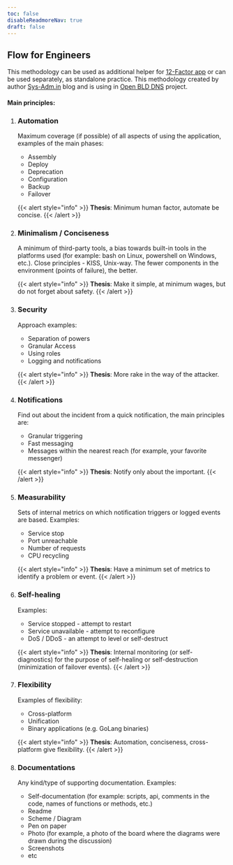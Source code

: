 ```yaml
---
toc: false
disableReadmoreNav: true
draft: false
---
```


## Flow for Engineers

This methodology can be used as additional helper for [12-Factor app](https://12factor.net/) or can be used separately, as standalone practice. This methodology created by author [Sys-Adm.in](https://sys-adm.in) blog and is using in [Open BLD DNS](https://lab.sys-adm.in) project.

#### Main principles:

1. ### Automation

    Maximum coverage (if possible) of all aspects of using the application, examples of the main phases:

    * Assembly
    * Deploy
    * Deprecation
    * Configuration
    * Backup
    * Failover

    {{< alert style="info" >}} **Thesis**: Minimum human factor, automate be concise. {{< /alert >}}

2. ### Minimalism / Conciseness

    A minimum of third-party tools, a bias towards built-in tools in the platforms used (for example: bash on Linux, powershell on Windows, etc.). Close principles - KISS, Unix-way. The fewer components in the environment (points of failure), the better.

    {{< alert style="info" >}} **Thesis**: Make it simple, at minimum wages, but do not forget about safety. {{< /alert >}}

3. ### Security

    Approach examples:

    * Separation of powers
    * Granular Access
    * Using roles
    * Logging and notifications

    {{< alert style="info" >}} **Thesis**: More rake in the way of the attacker. {{< /alert >}}


4. ### Notifications

    Find out about the incident from a quick notification, the main principles are:

    * Granular triggering
    * Fast messaging
    * Messages within the nearest reach (for example, your favorite messenger)
    
    {{< alert style="info" >}} **Thesis**: Notify only about the important. {{< /alert >}}

5. ### Measurability

    Sets of internal metrics on which notification triggers or logged events are based. Examples:

    * Service stop
    * Port unreachable
    * Number of requests
    * CPU recycling

    {{< alert style="info" >}} **Thesis**: Have a minimum set of metrics to identify a problem or event. {{< /alert >}}

6. ### Self-healing

    Examples:

    * Service stopped - attempt to restart
    * Service unavailable - attempt to reconfigure
    * DoS / DDoS - an attempt to level or self-destruct

    {{< alert style="info" >}} **Thesis**: Internal monitoring (or self-diagnostics) for the purpose of self-healing or self-destruction (minimization of failover events). {{< /alert >}}

7. ### Flexibility

    Examples of flexibility:

    * Cross-platform
    * Unification
    * Binary applications (e.g. GoLang binaries)

    {{< alert style="info" >}} **Thesis**: Automation, conciseness, cross-platform give flexibility. {{< /alert >}}

8. ### Documentations

    Any kind/type of supporting documentation. Examples:

    * Self-documentation (for example: scripts, api, comments in the code, names of functions or methods, etc.)
    * Readme
    * Scheme / Diagram
    * Pen on paper
    * Photo (for example, a photo of the board where the diagrams were drawn during the discussion)
    * Screenshots
    * etc

